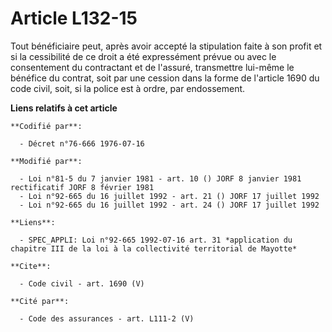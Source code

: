 # Article L132-15

Tout bénéficiaire peut, après avoir accepté la stipulation faite à son profit et si la cessibilité de ce droit a été
expressément prévue ou avec le consentement du contractant et de l'assuré, transmettre lui-même le bénéfice du contrat, soit
par une cession dans la forme de l'article 1690 du code civil, soit, si la police est à ordre, par endossement.

**Liens relatifs à cet article**

	**Codifié par**:

	  - Décret n°76-666 1976-07-16

	**Modifié par**:

	  - Loi n°81-5 du 7 janvier 1981 - art. 10 () JORF 8 janvier 1981 rectificatif JORF 8 février 1981
	  - Loi n°92-665 du 16 juillet 1992 - art. 21 () JORF 17 juillet 1992
	  - Loi n°92-665 du 16 juillet 1992 - art. 24 () JORF 17 juillet 1992

	**Liens**:

	  - SPEC_APPLI: Loi n°92-665 1992-07-16 art. 31 *application du chapitre III de la loi à la collectivité territorial de Mayotte*

	**Cite**:

	  - Code civil - art. 1690 (V)

	**Cité par**:

	  - Code des assurances - art. L111-2 (V)
